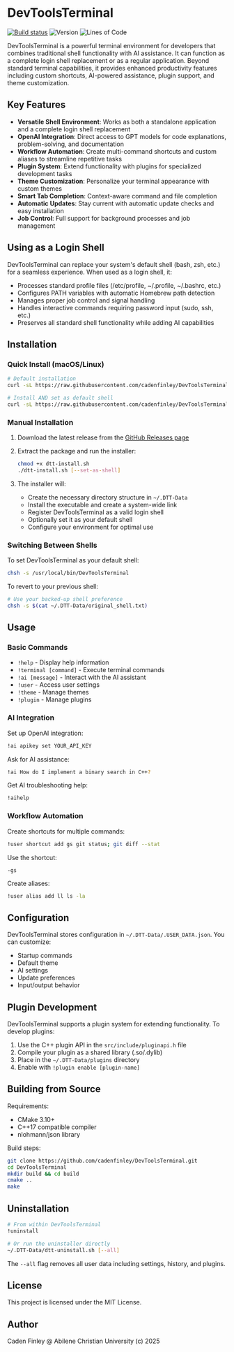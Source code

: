 # DevToolsTerminal

[![Build status](https://ci.appveyor.com/api/projects/status/dqk13klgh9d22bu5?svg=true)](https://ci.appveyor.com/project/CadenFinley/devtoolsterminal)
![Version](https://img.shields.io/github/v/release/CadenFinley/DevToolsTerminal?label=version&color=blue)
![Lines of Code](https://img.shields.io/badge/lines%20of%20code-10228-green)

DevToolsTerminal is a powerful terminal environment for developers that combines traditional shell functionality with AI assistance. It can function as a complete login shell replacement or as a regular application. Beyond standard terminal capabilities, it provides enhanced productivity features including custom shortcuts, AI-powered assistance, plugin support, and theme customization.

## Key Features

- **Versatile Shell Environment**: Works as both a standalone application and a complete login shell replacement
- **OpenAI Integration**: Direct access to GPT models for code explanations, problem-solving, and documentation
- **Workflow Automation**: Create multi-command shortcuts and custom aliases to streamline repetitive tasks
- **Plugin System**: Extend functionality with plugins for specialized development tasks
- **Theme Customization**: Personalize your terminal appearance with custom themes
- **Smart Tab Completion**: Context-aware command and file completion
- **Automatic Updates**: Stay current with automatic update checks and easy installation
- **Job Control**: Full support for background processes and job management

## Using as a Login Shell

DevToolsTerminal can replace your system's default shell (bash, zsh, etc.) for a seamless experience. When used as a login shell, it:

- Processes standard profile files (/etc/profile, ~/.profile, ~/.bashrc, etc.)
- Configures PATH variables with automatic Homebrew path detection
- Manages proper job control and signal handling
- Handles interactive commands requiring password input (sudo, ssh, etc.)
- Preserves all standard shell functionality while adding AI capabilities

## Installation

### Quick Install (macOS/Linux)

```sh
# Default installation
curl -sL https://raw.githubusercontent.com/cadenfinley/DevToolsTerminal/main/tool-scripts/dtt-install.sh | bash
```

```sh
# Install AND set as default shell
curl -sL https://raw.githubusercontent.com/cadenfinley/DevToolsTerminal/main/tool-scripts/dtt-install.sh | bash -s -- --set-as-shell
```

### Manual Installation

1. Download the latest release from the [GitHub Releases page](https://github.com/cadenfinley/DevToolsTerminal/releases)
2. Extract the package and run the installer:
   ```sh
   chmod +x dtt-install.sh
   ./dtt-install.sh [--set-as-shell]
   ```

3. The installer will:
   - Create the necessary directory structure in `~/.DTT-Data`
   - Install the executable and create a system-wide link
   - Register DevToolsTerminal as a valid login shell
   - Optionally set it as your default shell
   - Configure your environment for optimal use

### Switching Between Shells

To set DevToolsTerminal as your default shell:
```sh
chsh -s /usr/local/bin/DevToolsTerminal
```

To revert to your previous shell:
```sh
# Use your backed-up shell preference
chsh -s $(cat ~/.DTT-Data/original_shell.txt)
```

## Usage

### Basic Commands

- `!help` - Display help information
- `!terminal [command]` - Execute terminal commands
- `!ai [message]` - Interact with the AI assistant
- `!user` - Access user settings
- `!theme` - Manage themes
- `!plugin` - Manage plugins

### AI Integration

Set up OpenAI integration:
```sh
!ai apikey set YOUR_API_KEY
```

Ask for AI assistance:
```sh
!ai How do I implement a binary search in C++?
```

Get AI troubleshooting help:
```sh
!aihelp
```

### Workflow Automation

Create shortcuts for multiple commands:
```sh
!user shortcut add gs git status; git diff --stat
```

Use the shortcut:
```
-gs
```

Create aliases:
```sh
!user alias add ll ls -la
```

## Configuration

DevToolsTerminal stores configuration in `~/.DTT-Data/.USER_DATA.json`. You can customize:

- Startup commands
- Default theme
- AI settings
- Update preferences
- Input/output behavior

## Plugin Development

DevToolsTerminal supports a plugin system for extending functionality. To develop plugins:

1. Use the C++ plugin API in the `src/include/pluginapi.h` file
2. Compile your plugin as a shared library (.so/.dylib)
3. Place in the `~/.DTT-Data/plugins` directory
4. Enable with `!plugin enable [plugin-name]`

## Building from Source

Requirements:
- CMake 3.10+
- C++17 compatible compiler
- nlohmann/json library

Build steps:
```sh
git clone https://github.com/cadenfinley/DevToolsTerminal.git
cd DevToolsTerminal
mkdir build && cd build
cmake ..
make
```

## Uninstallation

```sh
# From within DevToolsTerminal
!uninstall

# Or run the uninstaller directly
~/.DTT-Data/dtt-uninstall.sh [--all]
```

The `--all` flag removes all user data including settings, history, and plugins.

## License

This project is licensed under the MIT License.

## Author

Caden Finley @ Abilene Christian University (c) 2025
